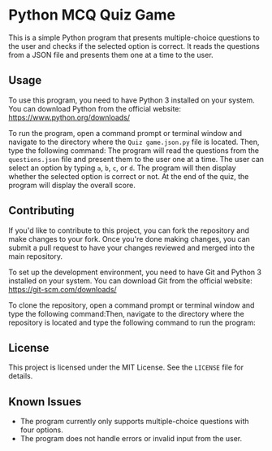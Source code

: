 # Python MCQ Quiz Game

This is a simple Python program that presents multiple-choice questions to the user and checks if the selected option is correct. It reads the questions from a JSON file and presents them one at a time to the user.

## Usage

To use this program, you need to have Python 3 installed on your system. You can download Python from the official website: https://www.python.org/downloads/

To run the program, open a command prompt or terminal window and navigate to the directory where the `Quiz game.json.py` file is located. Then, type the following command:
The program will read the questions from the `questions.json` file and present them to the user one at a time. The user can select an option by typing `a`, `b`, `c`, or `d`. The program will then display whether the selected option is correct or not. At the end of the quiz, the program will display the overall score.

## Contributing

If you'd like to contribute to this project, you can fork the repository and make changes to your fork. Once you're done making changes, you can submit a pull request to have your changes reviewed and merged into the main repository.

To set up the development environment, you need to have Git and Python 3 installed on your system. You can download Git from the official website: https://git-scm.com/downloads/

To clone the repository, open a command prompt or terminal window and type the following command:Then, navigate to the directory where the repository is located and type the following command to run the program:
## License

This project is licensed under the MIT License. See the `LICENSE` file for details.

## Known Issues

- The program currently only supports multiple-choice questions with four options.
- The program does not handle errors or invalid input from the user.